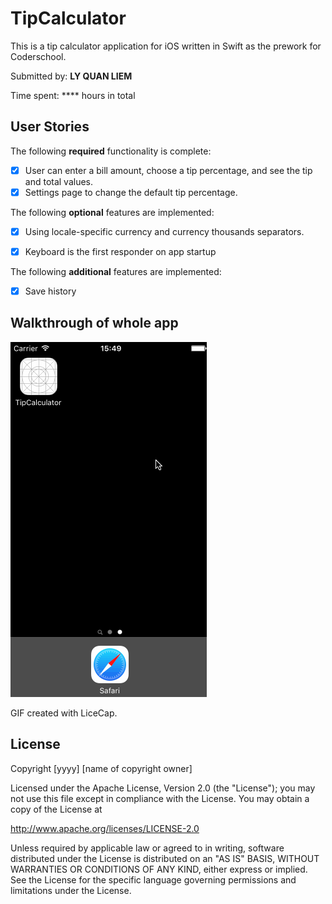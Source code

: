 # TipCalculator

This is a tip calculator application for iOS written in Swift as the prework for Coderschool.

Submitted by: **LY QUAN LIEM**

Time spent: **** hours in total

## User Stories


The following **required** functionality is complete:

* [x] User can enter a bill amount, choose a tip percentage, and see the tip and total values.
* [x] Settings page to change the default tip percentage.

The following **optional** features are implemented:
* [x] Using locale-specific currency and currency thousands separators.
* [x] Keyboard is the first responder on app startup


The following **additional** features are implemented:
* [x] Save history

## Walkthrough of whole app

![App Walkthrough](https://raw.githubusercontent.com/liemlyquan/TipCalculator/master/gif/TipCalculatorFinal1.gif)


GIF created with LiceCap.

## License

Copyright [yyyy] [name of copyright owner]

Licensed under the Apache License, Version 2.0 (the "License");
you may not use this file except in compliance with the License.
You may obtain a copy of the License at

http://www.apache.org/licenses/LICENSE-2.0

Unless required by applicable law or agreed to in writing, software
distributed under the License is distributed on an "AS IS" BASIS,
WITHOUT WARRANTIES OR CONDITIONS OF ANY KIND, either express or implied.
See the License for the specific language governing permissions and
limitations under the License.